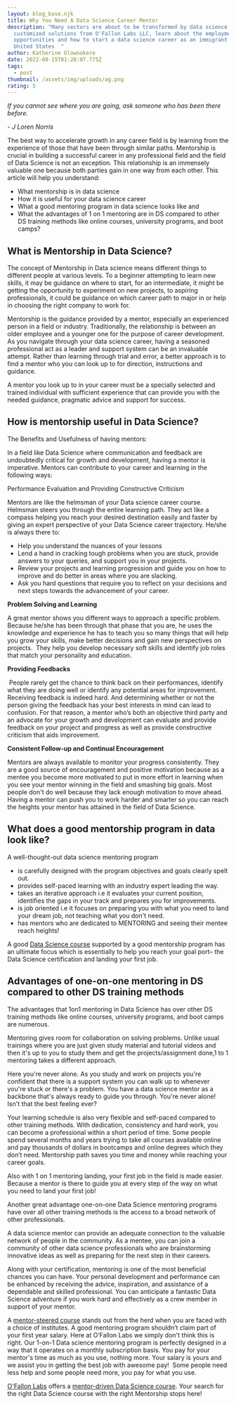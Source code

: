 ```yaml
---
layout: blog_base.njk
title: Why You Need A Data Science Career Mentor
description: "Many sectors are about to be transformed by data science. With
  customized solutions from O'Fallon Labs LLC, learn about the employment market
  opportunities and how to start a data science career as an immigrant in the
  United States  "
author: Katherine Olowookere
date: 2022-08-15T01:28:07.775Z
tags:
  - post
thumbnail: /assets/img/uploads/ag.png
rating: 5
---
```

<!--StartFragment-->

*If you cannot see where you are going, ask someone who has been there before.* 

*\- J Loren Norris*  

<!--StartFragment-->

The best way to accelerate growth in any career field is by learning from the experience of those that have been through similar paths. Mentorship is crucial in building a successful career in any professional field and the field of Data Science is not an exception. This relationship is an immensely valuable one because both parties gain in one way from each other. This article will help you understand: 



* What mentorship is in data science
* How it is useful for your data science career
* What a good mentoring program in data science looks like and  
* What the advantages of 1 on 1 mentoring are in DS compared to other DS training methods like online courses, university programs, and boot camps?

<!--StartFragment-->

## What is Mentorship in Data Science? 

The concept of Mentorship in Data science means different things to different people at various levels. To a beginner attempting to learn new skills, it may be guidance on where to start, for an intermediate, it might be getting the opportunity to experiment on new projects, to aspiring professionals, it could be guidance on which career path to major in or help in choosing the right company to work for. 



Mentorship is the guidance provided by a mentor, especially an experienced person in a field or industry. Traditionally, the relationship is between an older employee and a younger one for the purpose of career development. As you navigate through your data science career, having a seasoned professional act as a leader and support system can be an invaluable attempt. Rather than learning through trial and error, a better approach is to find a mentor who you can look up to for direction, instructions and guidance. 



A mentor you look up to in your career must be a specially selected and trained individual with sufficient experience that can provide you with the needed guidance, pragmatic advice and support for success.

<!--StartFragment-->

## How is mentorship useful in Data Science?

The Benefits and Usefulness of having mentors: 

In a field like Data Science where communication and feedback are undoubtedly critical for growth and development, having a mentor is imperative. Mentors can contribute to your career and learning in the following ways: 



Performance Evaluation and Providing Constructive Criticism

Mentors are like the helmsman of your Data science career course. Helmsman steers you through the entire learning path. They act like a compass helping you reach your desired destination easily and faster by giving an expert perspective of your Data Science career trajectory. He/she is always there to:

* Help you understand the nuances of your lessons
* Lend a hand in cracking tough problems when you are stuck, provide answers to your queries, and support you in your projects. 
* Review your projects and learning progression and guide you on how to improve and do better in areas where you are slacking. 
* Ask you hard questions that require you to reflect on your decisions and next steps towards the advancement of your career.

**Problem Solving and Learning** 

A great mentor shows you different ways to approach a specific problem. Because he/she has been through that phase that you are, he uses the knowledge and experience he has to teach you so many things that will help you grow your skills, make better decisions and gain new perspectives on projects.  They help you develop necessary soft skills and identify job roles that match your personality and education. 



**Providing Feedbacks**

 People rarely get the chance to think back on their performances, identify what they are doing well or identify any potential areas for improvement. Receiving feedback is indeed hard. And determining whether or not the person giving the feedback has your best interests in mind can lead to confusion. For that reason, a mentor who’s both an objective third party and an advocate for your growth and development can evaluate and provide feedback on your project and progress as well as provide constructive criticism that aids improvement. 



**Consistent Follow-up and Continual Encouragement**

Mentors are always available to monitor your progress consistently. They are a good source of encouragement and positive motivation because as a mentee you become more motivated to put in more effort in learning when you see your mentor winning in the field and smashing big goals. Most people don't do well because they lack enough motivation to move ahead. Having a mentor can push you to work harder and smarter so you can reach the heights your mentor has attained in the field of Data Science.  



## What does a good mentorship program in data look like?

A well-thought-out data science mentoring program



* is carefully designed with the program objectives and goals clearly spelt out. 
* provides self-paced learning with an industry expert leading the way. 
* takes an iterative approach i.e it evaluates your current position, identifies the gaps in your track and prepares you for improvements. 
* is job oriented i.e it focuses on preparing you with what you need to land your dream job, not teaching what you don't need. 
* has mentors who are dedicated to MENTORING and seeing their mentee reach heights!

A good [Data Science course](https://saeedmirshekari.com/coaching-plan/) supported by a good mentorship program has an ultimate focus which is essentially to help you reach your goal port– the Data Science certification and landing your first job.

## Advantages of one-on-one mentoring in DS compared to other DS training methods 

The advantages that 1on1 mentoring in Data Science has over other DS training methods like online courses, university programs, and boot camps are numerous. 



Mentoring gives room for collaboration on solving problems. Unlike usual trainings where you are just given study material and tutorial videos and then it's up to you to study them and get the projects/assignment done,1 to 1 mentoring takes a different approach. 



Here you're never alone. As you study and work on projects you're confident that there is a support system you can walk up to whenever you're stuck or there's a problem. You have a data science mentor as a backbone that's always ready to guide you through. You're never alone! Isn't that the best feeling ever? 



Your learning schedule is also very flexible and self-paced compared to other training methods. With dedication, consistency and hard work, you can become a professional within a short period of time. Some people spend several months and years trying to take all courses available online and pay thousands of dollars in bootcamps and online degrees which they don’t need. Mentorship path saves you time and money while reaching your career goals. 



Also with 1 on 1 mentoring landing, your first job in the field is made easier. Because a mentor is there to guide you at every step of the way on what you need to land your first job! 



Another great advantage one-on-one Data Science mentoring programs have over all other training methods is the access to a broad network of other professionals.  

A data science mentor can provide an adequate connection to the valuable network of people in the community. As a mentee, you can join a community of other data science professionals who are brainstorming innovative ideas as well as preparing for the next step in their careers. 



Along with your certification, mentoring is one of the most beneficial chances you can have. Your personal development and performance can be enhanced by receiving the advice, inspiration, and assistance of a dependable and skilled professional. You can anticipate a fantastic Data Science adventure if you work hard and effectively as a crew member in support of your mentor.



A [mentor-steered course](https://saeedmirshekari.com/coaching-plan/) stands out from the herd when you are faced with a choice of institutes. A good mentoring program shouldn’t claim part of your first year salary. Here at O’Fallon Labs we simply don't think this is right. Our 1-on-1 Data science mentoring program is perfectly designed in a way that it operates on a monthly subscription basis. You pay for your mentor's time as much as you use, nothing more. Your salary is yours and we assist you in getting the best job with awesome pay!  Some people need less help and some people need more, you pay for what you use. 

[O'Fallon Labs](https://www.linkedin.com/company/ofallonlabs) offers a [mentor-driven Data Science course](https://saeedmirshekari.com/ecourse-bdsf/). Your search for the right Data Science course with the right Mentorship stops here!



<!--EndFragment-->